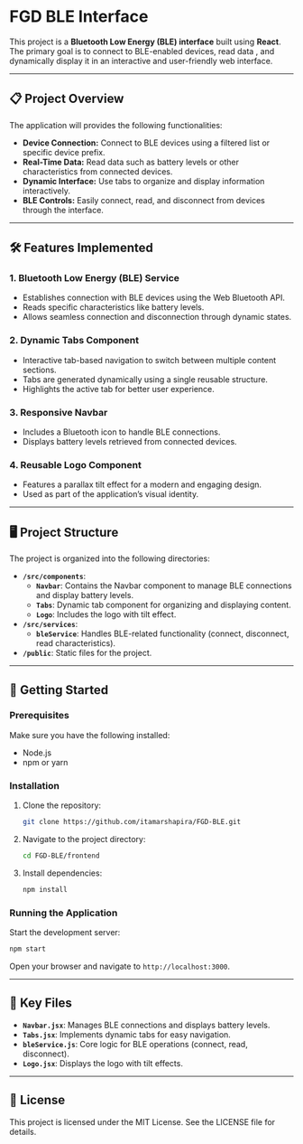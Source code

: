 # FGD BLE Interface

This project is a **Bluetooth Low Energy (BLE) interface** built using **React**. The primary goal is to connect to BLE-enabled devices, read data , and dynamically display it in an interactive and user-friendly web interface.

---

## 📋 **Project Overview**

The application will provides the following functionalities:

- **Device Connection:** Connect to BLE devices using a filtered list or specific device prefix.
- **Real-Time Data:** Read data such as battery levels or other characteristics from connected devices.
- **Dynamic Interface:** Use tabs to organize and display information interactively.
- **BLE Controls:** Easily connect, read, and disconnect from devices through the interface.

---

## 🛠️ **Features Implemented**

### 1. **Bluetooth Low Energy (BLE) Service**

- Establishes connection with BLE devices using the Web Bluetooth API.
- Reads specific characteristics like battery levels.
- Allows seamless connection and disconnection through dynamic states.

### 2. **Dynamic Tabs Component**

- Interactive tab-based navigation to switch between multiple content sections.
- Tabs are generated dynamically using a single reusable structure.
- Highlights the active tab for better user experience.

### 3. **Responsive Navbar**

- Includes a Bluetooth icon to handle BLE connections.
- Displays battery levels retrieved from connected devices.

### 4. **Reusable Logo Component**

- Features a parallax tilt effect for a modern and engaging design.
- Used as part of the application’s visual identity.

---

## 🖥️ **Project Structure**

The project is organized into the following directories:

- **`/src/components`**:
  - **`Navbar`**: Contains the Navbar component to manage BLE connections and display battery levels.
  - **`Tabs`**: Dynamic tab component for organizing and displaying content.
  - **`Logo`**: Includes the logo with tilt effect.
- **`/src/services`**:
  - **`bleService`**: Handles BLE-related functionality (connect, disconnect, read characteristics).
- **`/public`**: Static files for the project.

---

## 🚀 **Getting Started**

### Prerequisites

Make sure you have the following installed:

- Node.js
- npm or yarn

### Installation

1. Clone the repository:
   ```bash
   git clone https://github.com/itamarshapira/FGD-BLE.git
   ```
2. Navigate to the project directory:
   ```bash
   cd FGD-BLE/frontend
   ```
3. Install dependencies:
   ```bash
   npm install
   ```

### Running the Application

Start the development server:

```bash
npm start
```

Open your browser and navigate to `http://localhost:3000`.

---

## 📂 **Key Files**

- **`Navbar.jsx`**: Manages BLE connections and displays battery levels.
- **`Tabs.jsx`**: Implements dynamic tabs for easy navigation.
- **`bleService.js`**: Core logic for BLE operations (connect, read, disconnect).
- **`Logo.jsx`**: Displays the logo with tilt effects.

---

## 📜 **License**

This project is licensed under the MIT License. See the LICENSE file for details.
